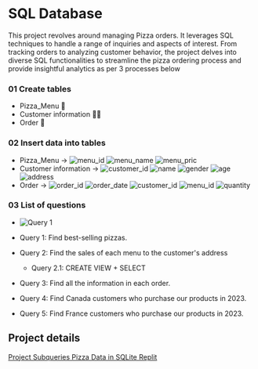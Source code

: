 # SQL Database


This project revolves around managing Pizza orders. It leverages SQL techniques to handle a range of inquiries and aspects of interest. From tracking orders to analyzing customer behavior, the project delves into diverse SQL functionalities to streamline the pizza ordering process and provide insightful analytics as per 3 processes below

### 01 Create tables 
- Pizza_Menu 🍕
- Customer information 🙋‍♂️
- Order 📃

### 02 Insert data into tables
- Pizza_Menu ->
![menu_id](https://img.shields.io/badge/menu__id-ca3900?style=flat)
![menu_name](https://img.shields.io/badge/menu__name-%20%23ca4d00?style=flat)
![menu_pric](https://img.shields.io/badge/menu__pric-%20%23ca6200?style=flat)
- Customer information ->
![customer_id](https://img.shields.io/badge/customer__id-%20%23ca3900?style=flat)
![name](https://img.shields.io/badge/name%20-%20%20%09%23ca4d00?style=flat)
![gender](https://img.shields.io/badge/gender-%20%23ca6200?style=flat)
![age](https://img.shields.io/badge/age-%20%23ca7600?style=flat)
![address](https://img.shields.io/badge/address-%20%09%23ca8a00?style=flat)
- Order ->
![order_id](https://img.shields.io/badge/order__id%20-%20%09%23ca3900?style=flat)
![order_date](https://img.shields.io/badge/order__date%20-%20%09%23ca4d00?style=flat)
![customer_id](https://img.shields.io/badge/customer__id%20-%20%09%23ca6200?style=flat)
![menu_id](https://img.shields.io/badge/menu__id%20-%20%09%09%23ca7600?style=flat)
![quantity](https://img.shields.io/badge/quantity%20-%20%09%09%09%23ca8a00?style=flat)


### 03 List of questions
- ![Query 1](https://img.shields.io/badge/Query%201-Find%20best%20selling%20pizzas%20-%20white?style=social)

- Query 1: Find best-selling pizzas.
- Query 2: Find the sales of each menu to the customer's address
  -  Query 2.1: CREATE VIEW + SELECT
- Query 3: Find all the information in each order.
- Query 4: Find Canada customers who purchase our products in 2023.
- Query 5: Find France customers who purchase our products in 2023.



## Project details
[Project Subqueries Pizza Data in SQLite Replit](https://www.notion.so/Project-Subqueries-Pizza-Data-in-SQLite-Replit-56a2328b54dd4afcb0eab3cd09afd001?pvs=4)

